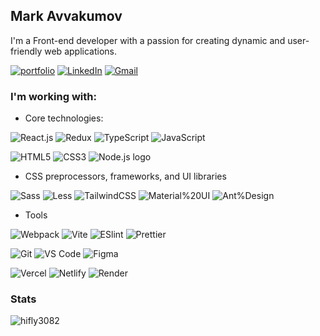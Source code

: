 ## Mark Avvakumov 
I'm a Front-end developer with a passion for creating dynamic and user-friendly web applications.

[![portfolio](https://img.shields.io/badge/-portfolio-%2300C7B7?style=for-the-badge&logo=Netlify&logoColor=white)](https://mark-avvakumov.netlify.app/)
[![LinkedIn](https://img.shields.io/badge/-LinkedIn-0077B5?style=for-the-badge&logo=Linkedin&logoColor=white)](https://www.linkedin.com/in/mark-avvakumov)
[![Gmail](https://img.shields.io/badge/-Gmail-D14836?style=for-the-badge&logo=Gmail&logoColor=white)](mailto:maavvakumov@gmail.com)

### I'm working with:
- Core technologies:
  
![React.js](https://img.shields.io/badge/-React-000?style=flat-square&logo=react) ![Redux](https://img.shields.io/badge/-Redux-000?style=flat-square&logo=redux&logoColor=764ABC) ![TypeScript](https://img.shields.io/badge/-TypeScript-000?style=flat-square&logo=typescript&logoColor=3178C6) ![JavaScript](https://img.shields.io/badge/-JavaScript-000?style=flat-square&logo=javascript&logoColor=F7DF1E) 

![HTML5](https://img.shields.io/badge/HTML5-000?style=flat-square&logo=HTML5&logoColor=E34F26) ![CSS3](https://img.shields.io/badge/-CSS3-000?style=flat-square&logo=css3&logoColor=1572B6) ![Node.js logo](https://img.shields.io/badge/Node.js-black?&style=flat-square&logo=node.js&logoColor=339933)

- CSS preprocessors, frameworks, and UI libraries
  
![Sass](https://img.shields.io/badge/-Sass-000?style=flat-square&logo=SASS&logoColor=CC6699)
![Less](https://img.shields.io/badge/-Less-000?style=flat-square&logo=LESS&logoColor=fff)
![TailwindCSS](https://img.shields.io/badge/-Tailwind-000?style=flat-square&logo=tailwind-css&logoColor=06B6D4)
![Material%20UI](https://img.shields.io/badge/-Material%20UI-000?style=flat-square&logo=mui&logoColor=007FFF)
![Ant%Design](https://img.shields.io/badge/-Ant%20Design-000?style=flat-square&logo=ant-design&logoColor=1677ff)

- Tools
  
![Webpack](https://img.shields.io/badge/-webpack-000?style=flat-square&logo=webpack&logoColor=8DD6F9)
![Vite](https://img.shields.io/badge/-Vite-000?style=flat-square&logo=vite&logoColor=646CFF)
![ESlint](https://img.shields.io/badge/-ESLint-000?style=flat-square&logo=eslint&logoColor=4B32C3)
![Prettier](https://img.shields.io/badge/-Prettier-000?style=flat-square&logo=prettier&logoColor=F7B93E)

![Git](https://img.shields.io/badge/-Git-000?style=flat-square&logo=git&logoColor=F05032)
![VS Code](https://img.shields.io/badge/-VS%20Code-000?style=flat-square&logo=visual-studio-code&logoColor=007ACC)
![Figma](https://img.shields.io/badge/-Figma-000?style=flat-square&logo=figma&logoColor=F24E1E)

![Vercel](https://img.shields.io/badge/-Vercel-000?style=flat-square&logo=vercel&logoColor=fff)
![Netlify](https://img.shields.io/badge/-Netlify-000?style=flat-square&logo=netlify&logoColor=00C7B7)
![Render](https://img.shields.io/badge/-Render-000?style=flat-square&logo=render&logoColor=46E3B7)

### Stats
<img align="center" src="https://github-readme-stats.vercel.app/api/top-langs?username=hifly3082&show_icons=true&locale=en&layout=compact" alt="hifly3082" />
